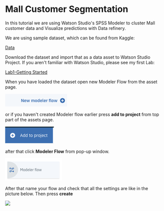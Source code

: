 # Mall Customer Segmentation

In this tutorial we are using Watson Studio's SPSS Modeler to cluster Mall customer data and Visualize predictions with Data refinery.

We are using sample dataset, which can be found from Kaggle:

[Data](https://www.kaggle.com/vjchoudhary7/customer-segmentation-tutorial-in-python "Data")

Download the dataset and import that as a data asset to Watson Studio Project. If you aren't familiar with Watson Studio, please see my first Lab:

[Lab1-Getting Started](https://github.com/LasseHuotari/WatsonWorkshop/tree/master/Lab1-GettingStarted "Lab1-Getting Started")

When you have loaded the dataset open new Modeler Flow from the asset page.

![](images/newflow.png)

or if you haven't created Modeler flow earlier press **add to project** from top part of the assets page.

![](images/addtoproject.png)

after that click **Modeler Flow** from pop-up window.

![](images/modelerflowadd.png)

After that name your flow and check that all the settings are like in the picture below. Then press **create**

![](images/modelerflowsettings.png)

